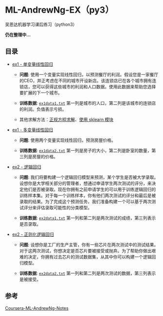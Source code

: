 # ML-AndrewNg-EX（py3）
吴恩达机器学习课后练习（python3）

**仍在整理中...**

## 目录
- [ex1 - 单变量线性回归](ex1_linear-regression/single_var.py)
    - **问题**: 使用一个变量实现线性回归，以预测餐厅的利润。假设您是一家餐厅的CEO，并正考虑在不同的城市开设新店。该连锁店已在各个城市拥有连锁店，您可以获得这些城市的利润和人口数据。使用此数据来帮助您选择要扩展的下一个城市。
    
    - **训练数据**: [`ex1data1.txt`](ex1_linear-regression/training_data/ex1data1.txt) 第一列是城市的人口，第二列是该城市的连锁店的利润。负值表示亏损。

    - 其他求解方法：[正规方程求解](ex1_linear-regression/signle_var_use_normaleqn.py)、[使用 sklearn 模块](ex1_linear-regression/single_var_use_sklearn.py)
    
- [ex1 - 多变量线性回归](ex1_linear-regression/mult_var.py)

    - **问题**: 使用两个变量实现线性回归，预测房屋价格。
    
    - **训练数据**: [`ex1data2.txt`](ex1_linear-regression/training_data/ex1data2.txt) 第一列是房子的大小，第二列是卧室的数量，第三列是房屋的价格。

- [ex2 - 逻辑回归](ex2_logistic-regression/logistic_regression.py)
    - **问题**: 我们将要构建一个逻辑回归模型来预测，某个学生是否被大学录取。设想你是大学相关部分的管理者，想通过申请学生两次测试的评分，来决定他们是否被录取。现在你拥有之前申请学生的可以用于训练逻辑回归的训练样本集。对于每一个训练样本，你有他们两次测试的评分和最后是被录取的结果。为了完成这个预测任务，我们准备构建一个可以基于两次测试评分来评估录取可能性的分类模型。
    
    - **训练数据**: [`ex2data1.txt`](ex2_logistic-regression/training_data/ex2data1.txt) 第一列和第二列是两次测试的成绩，第三列表示是否录取。

- [ex2 - 正则化逻辑回归](ex2_logistic-regression/regularization.py)
    - **问题**: 设想你是工厂的生产主管，你有一些芯片在两次测试中的测试结果。对于这两次测试，你想决定是否芯片要被接受或抛弃。为了帮助你做出艰难的决定，你拥有过去芯片的测试数据集，从其中你可以构建一个逻辑回归模型。
    
    - **训练数据**: [`ex2data2.txt`](ex2_logistic-regression/training_data/ex2data2.txt) 第一列和第二列是两次测试的数据，第三列表示是被接受。





## 参考
[Coursera-ML-AndrewNg-Notes](https://github.com/fengdu78/Coursera-ML-AndrewNg-Notes)